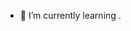 - 🌱 I’m currently learning .

<!---
chiarabarattieridsp/chiarabarattieridsp is a ✨ special ✨ repository because its `README.md` (this file) appears on your GitHub profile.
You can click the Preview link to take a look at your changes.
--->
